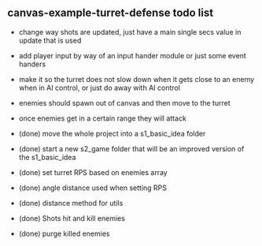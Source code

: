 ## canvas-example-turret-defense todo list

* change way shots are updated, just have a main single secs value in update that is used
* add player input by way of an input hander module or just some event handers
* make it so the turret does not slow down when it gets close to an enemy when in AI control, or just do away with AI control
* enemies should spawn out of canvas and then move to the turret
* once enemies get in a certain range they will attack


* (done) move the whole project into a s1_basic_idea folder
* (done) start a new s2_game folder that will be an improved version of the s1_basic_idea
* (done) set turret RPS based on enemies array
* (done) angle distance used when setting RPS
* (done) distance method for utils
* (done) Shots hit and kill enemies
* (done) purge killed enemies
